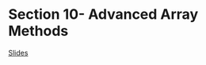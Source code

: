 <h1>Section 10- Advanced Array Methods</h1>
<p><a href="http://webdev.slides.com/eschoppik/advanced-array-methods#/">Slides</a></p>